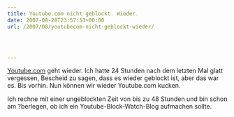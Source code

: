 ```yaml
---
title: Youtube.com nicht geblockt. Wieder.
date: 2007-08-28T23:57:53+00:00
url: /2007/08/youtubecom-nicht-geblockt-wieder/




---
```

[Youtube.com][1] geht wieder. Ich hatte 24 Stunden nach dem letzten Mal glatt vergessen, Bescheid zu sagen, dass es wieder geblockt ist, aber das war es. Bis vorhin. Nun können wir wieder Youtube.com kucken.

Ich rechne mit einer ungeblockten Zeit von bis zu 48 Stunden und bin schon am ?berlegen, ob ich ein Youtube-Block-Watch-Blog aufmachen sollte.

 [1]: http://youtube.com/
